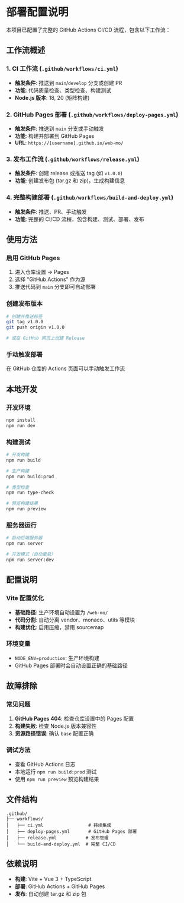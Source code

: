 # 部署配置说明

本项目已配置了完整的 GitHub Actions CI/CD 流程，包含以下工作流：

## 工作流概述

### 1. CI 工作流 (`.github/workflows/ci.yml`)

- **触发条件**: 推送到 `main`/`develop` 分支或创建 PR
- **功能**: 代码质量检查、类型检查、构建测试
- **Node.js 版本**: 18, 20 (矩阵构建)

### 2. GitHub Pages 部署 (`.github/workflows/deploy-pages.yml`)

- **触发条件**: 推送到 `main` 分支或手动触发
- **功能**: 构建并部署到 GitHub Pages
- **URL**: `https://[username].github.io/web-mo/`

### 3. 发布工作流 (`.github/workflows/release.yml`)

- **触发条件**: 创建 release 或推送 tag (如 `v1.0.0`)
- **功能**: 创建发布包 (tar.gz 和 zip)，生成构建信息

### 4. 完整构建部署 (`.github/workflows/build-and-deploy.yml`)

- **触发条件**: 推送、PR、手动触发
- **功能**: 完整的 CI/CD 流程，包含构建、测试、部署、发布

## 使用方法

### 启用 GitHub Pages

1. 进入仓库设置 → Pages
2. 选择 "GitHub Actions" 作为源
3. 推送代码到 `main` 分支即可自动部署

### 创建发布版本

```bash
# 创建并推送标签
git tag v1.0.0
git push origin v1.0.0

# 或在 GitHub 网页上创建 Release
```

### 手动触发部署

在 GitHub 仓库的 Actions 页面可以手动触发工作流

## 本地开发

### 开发环境

```bash
npm install
npm run dev
```

### 构建测试

```bash
# 开发构建
npm run build

# 生产构建
npm run build:prod

# 类型检查
npm run type-check

# 预览构建结果
npm run preview
```

### 服务器运行

```bash
# 启动后端服务器
npm run server

# 开发模式（自动重启）
npm run server:dev
```

## 配置说明

### Vite 配置优化

- **基础路径**: 生产环境自动设置为 `/web-mo/`
- **代码分割**: 自动分离 vendor、monaco、utils 等模块
- **构建优化**: 启用压缩，禁用 sourcemap

### 环境变量

- `NODE_ENV=production`: 生产环境构建
- GitHub Pages 部署时会自动设置正确的基础路径

## 故障排除

### 常见问题

1. **GitHub Pages 404**: 检查仓库设置中的 Pages 配置
2. **构建失败**: 检查 Node.js 版本兼容性
3. **资源路径错误**: 确认 `base` 配置正确

### 调试方法

- 查看 GitHub Actions 日志
- 本地运行 `npm run build:prod` 测试
- 使用 `npm run preview` 预览构建结果

## 文件结构

```
.github/
├── workflows/
│   ├── ci.yml                 # 持续集成
│   ├── deploy-pages.yml       # GitHub Pages 部署
│   ├── release.yml           # 发布管理
│   └── build-and-deploy.yml  # 完整 CI/CD
```

## 依赖说明

- **构建**: Vite + Vue 3 + TypeScript
- **部署**: GitHub Actions + GitHub Pages
- **发布**: 自动创建 tar.gz 和 zip 包
